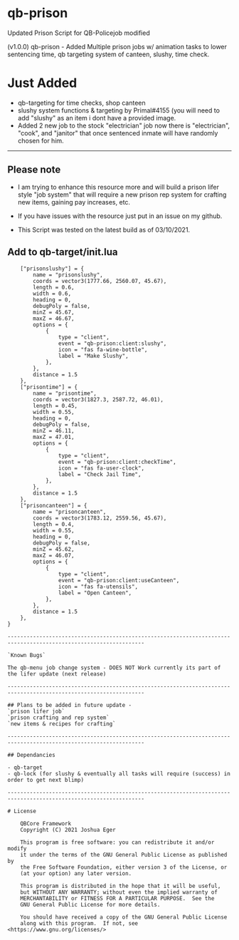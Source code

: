 # qb-prison
Updated Prison Script for QB-Policejob modified

(v1.0.0) qb-prison - Added Multiple prison jobs w/ animation tasks to lower sentencing time, qb targeting system of canteen, slushy, time check.

# Just Added
- qb-targeting for time checks, shop canteen
- slushy system functions & targeting by Primal#4155 (you will need to add "slushy" as an item i dont have a provided image.
- Added 2 new job to the stock "electrician" job now there is "electrician", "cook", and "janitor" that once sentenced inmate will have randomly chosen for him.

-----------------------------------------------------------------------------------------------------------------

## Please note

- I am trying to enhance this resource more and will build a prison lifer style "job system" that will require a new prison rep system for crafting new items, gaining pay increases, etc.

- If you have issues with the resource just put in an issue on my github.

- This Script was tested on the latest build as of 03/10/2021.

## Add to qb-target/init.lua

```Config.BoxZones = {
    ["prisonslushy"] = {
        name = "prisonslushy",
        coords = vector3(1777.66, 2560.07, 45.67),
        length = 0.6,
        width = 0.6,
        heading = 0,
        debugPoly = false,
		minZ = 45.67,
		maxZ = 46.67,
        options = {
			{
                type = "client",
                event = "qb-prison:client:slushy",
                icon = "fas fa-wine-bottle",
                label = "Make Slushy",
            },
        },
        distance = 1.5
    },
	["prisontime"] = {
        name = "prisontime",
        coords = vector3(1827.3, 2587.72, 46.01),
        length = 0.45,
        width = 0.55,
        heading = 0,
        debugPoly = false,
		minZ = 46.11,
		maxZ = 47.01,
        options = {
			{
                type = "client",
                event = "qb-prison:client:checkTime",
                icon = "fas fa-user-clock",
                label = "Check Jail Time",
            },
        },
        distance = 1.5
    },
	["prisoncanteen"] = {
        name = "prisoncanteen",
        coords = vector3(1783.12, 2559.56, 45.67),
        length = 0.4,
        width = 0.55,
        heading = 0,
        debugPoly = false,
		minZ = 45.62,
		maxZ = 46.07,
        options = {
			{
                type = "client",
                event = "qb-prison:client:useCanteen",
                icon = "fas fa-utensils",
                label = "Open Canteen",
            },
        },
        distance = 1.5
    },
}

-----------------------------------------------------------------------------------------------------------------

`Known Bugs`

The qb-menu job change system - DOES NOT Work currently its part of the lifer update (next release)

-----------------------------------------------------------------------------------------------------------------

## Plans to be added in future update - 
`prison lifer job`
`prison crafting and rep system`
`new items & recipes for crafting`

-----------------------------------------------------------------------------------------------------------------

## Dependancies

- qb-target
- qb-lock (for slushy & eventually all tasks will require (success) in order to get next blimp)

-----------------------------------------------------------------------------------------------------------------

# License

    QBCore Framework
    Copyright (C) 2021 Joshua Eger

    This program is free software: you can redistribute it and/or modify
    it under the terms of the GNU General Public License as published by
    the Free Software Foundation, either version 3 of the License, or
    (at your option) any later version.

    This program is distributed in the hope that it will be useful,
    but WITHOUT ANY WARRANTY; without even the implied warranty of
    MERCHANTABILITY or FITNESS FOR A PARTICULAR PURPOSE.  See the
    GNU General Public License for more details.

    You should have received a copy of the GNU General Public License
    along with this program.  If not, see <https://www.gnu.org/licenses/>
